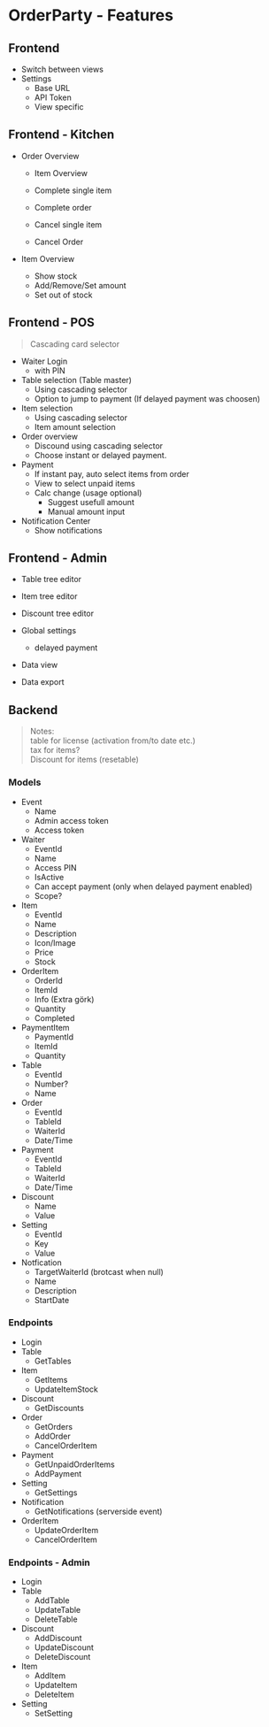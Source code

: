 # OrderParty - Features

## Frontend

* Switch between views
* Settings
    * Base URL
    * API Token
    * View specific

## Frontend - Kitchen

* Order Overview
    * Item Overview
    * Complete single item
    * Complete order

    * Cancel single item
    * Cancel Order

* Item Overview
    * Show stock
    * Add/Remove/Set amount
    * Set out of stock

## Frontend - POS

> Cascading card selector

* Waiter Login
    * with PIN
* Table selection (Table master)
    * Using cascading selector
    * Option to jump to payment (If delayed payment was choosen)
* Item selection
    * Using cascading selector
    * Item amount selection
* Order overview
    * Discound using cascading selector
    * Choose instant or delayed payment.
* Payment
    * If instant pay, auto select items from order
    * View to select unpaid items
    * Calc change (usage optional)
        * Suggest usefull amount
        * Manual amount input
* Notification Center
    * Show notifications


## Frontend - Admin

* Table tree editor
* Item tree editor
* Discount tree editor
* Global settings
    * delayed payment

* Data view
* Data export


## Backend

> Notes:  
> table for license (activation from/to date etc.)  
> tax for items?  
> Discount for items (resetable)

### Models

* Event
    * Name
    * Admin access token
    * Access token
* Waiter
    * EventId
    * Name
    * Access PIN
    * IsActive
    * Can accept payment (only when delayed payment enabled)
    * Scope?
* Item
    * EventId
    * Name
    * Description
    * Icon/Image
    * Price
    * Stock
* OrderItem
    * OrderId
    * ItemId
    * Info (Extra görk)
    * Quantity
    * Completed
* PaymentItem
    * PaymentId
    * ItemId
    * Quantity
* Table
    * EventId
    * Number?
    * Name
* Order
    * EventId
    * TableId
    * WaiterId
    * Date/Time
* Payment
    * EventId
    * TableId
    * WaiterId
    * Date/Time
* Discount
    * Name
    * Value
* Setting
    * EventId
    * Key
    * Value
* Notfication
    * TargetWaiterId (brotcast when null)
    * Name
    * Description
    * StartDate


### Endpoints

* Login
* Table
    * GetTables
* Item
    * GetItems
    * UpdateItemStock
* Discount
    * GetDiscounts
* Order
    * GetOrders
    * AddOrder
    * CancelOrderItem
* Payment
    * GetUnpaidOrderItems
    * AddPayment
* Setting
    * GetSettings
* Notification
    * GetNotifications (serverside event)
* OrderItem
    * UpdateOrderItem
    * CancelOrderItem

### Endpoints - Admin

* Login
* Table
    * AddTable
    * UpdateTable
    * DeleteTable
* Discount
    * AddDiscount
    * UpdateDiscount
    * DeleteDiscount
* Item
    * AddItem
    * UpdateItem
    * DeleteItem
* Setting
    * SetSetting